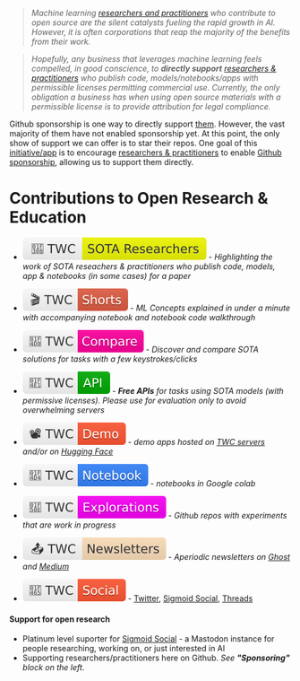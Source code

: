 
>_Machine learning [researchers and practitioners](https://github.com/taskswithcode/sota_researchers_with_published_code) who contribute to open source are the silent catalysts fueling the rapid growth in AI. However, it is often corporations that reap the majority of the benefits from their work._

>_Hopefully, any business that leverages machine learning feels compelled, in good conscience, to **directly support** [researchers & practitioners](https://github.com/taskswithcode/sota_researchers_with_published_code)  who  publish code, models/notebooks/apps with permissible licenses permitting commercial use.  Currently, the only obligation a business has when using open source materials with a permissible license is to provide attribution for legal compliance._

 Github sponsorship is one way to directly support [them](https://github.com/taskswithcode/sota_researchers_with_published_code). 
However, the vast majority of them have not enabled sponsorship yet.  At this point, the only show of support we can offer is to star their repos. One goal of this [initiative/app](https://github.com/taskswithcode/sota_researchers_with_published_code) is to encourage [researchers & practitioners](https://github.com/taskswithcode/sota_researchers_with_published_code) to enable [Github sponsorship](https://github.com/sponsors#regions), allowing us to support them directly.

# Contributions to Open Research & Education

- [![SOTA Researchers](https://raw.githubusercontent.com/taskswithcode/image_assets/main/.github/images/SOTAResearchers.svg)](https://github.com/taskswithcode/sota_researchers_with_published_code) - _Highlighting the work of SOTA reseachers & practitioners who publish code, models, app & notebooks (in some cases) for a paper_

- [![TWC Shorts](https://raw.githubusercontent.com/taskswithcode/image_assets/main/.github/images/TWCShorts.svg)](https://github.com/taskswithcode/MLIntro) - _ML Concepts explained in under a minute with accompanying notebook and notebook code walkthrough_

  
- [![Discover and Compare SOTA models](https://raw.githubusercontent.com/taskswithcode/image_assets/main/.github/images/TWCCompare.svg)](https://taskswithcode.com/find_sota_repos/) - _Discover and compare SOTA solutions for tasks with a few keystrokes/clicks_


 - [![APIs](https://raw.githubusercontent.com/taskswithcode/image_assets/main/.github/images/TWCAPI.svg)](https://www.taskswithcode.com/salient_object_detection/) -   _**Free APIs** for tasks using SOTA models (with permissive licenses). Please use for evaluation only to avoid overwhelming servers_
 
 - [![Apps](https://raw.githubusercontent.com/taskswithcode/image_assets/main/.github/images/TWCDemo.svg)](https://taskswithcode.com/sentence_similarity/) - _demo apps hosted on [TWC servers](https://taskswithcode.com/sentence_similarity) and/or on [Hugging Face](https://huggingface.co/taskswithcode)_
 - [![Notebooks](https://raw.githubusercontent.com/taskswithcode/image_assets/main/.github/images/TWCNotebook.svg)](https://github.com/taskswithcode/latent-diffusion/blob/main/TWCLatentDiffusion.ipynb) - _notebooks in Google colab_
 - [![Explorations](https://raw.githubusercontent.com/taskswithcode/image_assets/main/.github/images/TWCExplorations.svg)](https://github.com/taskswithcode/latent-diffusion/blob/main/TWCLatentDiffusion.ipynb) - _Github repos with experiments that are work in progress_
 - [![Newsletters](https://raw.githubusercontent.com/taskswithcode/image_assets/main/.github/images/TWCNewsletter.svg)](https://taskswithcode.ghost.io/) - _Aperiodic newsletters on [Ghost](https://taskswithcode.ghost.io/) and [Medium](https://medium.com/taskswithcode)_
 -  [![Social](https://raw.githubusercontent.com/taskswithcode/image_assets/main/.github/images/TWCSocial.svg)](https://twitter.com/TasksWithCode) - [Twitter](https://twitter.com/TasksWithCode), [Sigmoid Social](https://sigmoid.social/@twc), [Threads](https://www.threads.net/@taskswithcode)

#### Support for open research
- Platinum level suporter for [Sigmoid Social](https://sigmoid.social/about) - a Mastodon instance for people researching, working on, or just interested in AI
- Supporting researchers/practitioners here on Github. _See **"Sponsoring"** block on the left_.
   
